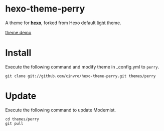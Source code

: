 hexo-theme-perry
=================

A theme for **[hexo][hexo]**, forked from Hexo default [light][light] theme.

[theme demo][demo] 


Install
==============

Execute the following command and modify theme in _config.yml to `perry`.

`git clone git://github.com/cinvro/hexo-theme-perry.git themes/perry`

Update
=============

Execute the following command to update Modernist.
```
cd themes/perry
git pull
```





[hexo]: https://github.com/tommy351/hexo
[light]: https://github.com/tommy351/hexo-theme-light
[demo]: http://cinvro.com/perry-demo/
